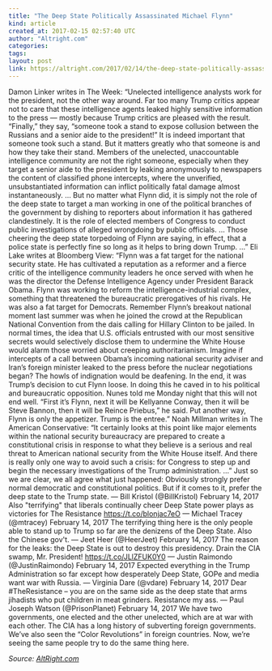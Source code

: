 ```yaml
---
title: "The Deep State Politically Assassinated Michael Flynn"
kind: article
created_at: 2017-02-15 02:57:40 UTC
author: "Altright.com"
categories: 
tags: 
layout: post
link: https://altright.com/2017/02/14/the-deep-state-politically-assassinated-michael-flynn/
---
```



<!--
   The Deep State Politically Assassinated Michael Flynn             # => "I Made a Pretty Gem - Planet.rb"
   https://altright.com/2017/02/14/the-deep-state-politically-assassinated-michael-flynn/               # => "http://poteland.com/blog/i-made-a-pretty-gem-planet-dot-rb/"
   2017-02-15 02:57:40 UTC              # => "2012-04-14 05:17:00 UTC"
   Damon Linker writes in The Week: “Unelected intelligence analysts work for the president, not the other way around. Far too many Trump critics appear not to care that these intelligence agents leaked highly sensitive information to the press — mostly because Trump critics are pleased with the result. “Finally,” they say, “someone took a stand to expose collusion between the Russians and a senior aide to the president!” It is indeed important that someone took such a stand. But it matters greatly who that someone is and how they take their stand. Members of the unelected, unaccountable intelligence community are not the right someone, especially when they target a senior aide to the president by leaking anonymously to newspapers the content of classified phone intercepts, where the unverified, unsubstantiated information can inflict politically fatal damage almost instantaneously. … But no matter what Flynn did, it is simply not the role of the deep state to target a man working in one of the political branches of the government by dishing to reporters about information it has gathered clandestinely. It is the role of elected members of Congress to conduct public investigations of alleged wrongdoing by public officials. … Those cheering the deep state torpedoing of Flynn are saying, in effect, that a police state is perfectly fine so long as it helps to bring down Trump. …” Eli Lake writes at Bloomberg View: “Flynn was a fat target for the national security state. He has cultivated a reputation as a reformer and a fierce critic of the intelligence community leaders he once served with when he was the director the Defense Intelligence Agency under President Barack Obama. Flynn was working to reform the intelligence-industrial complex, something that threatened the bureaucratic prerogatives of his rivals. He was also a fat target for Democrats. Remember Flynn’s breakout national moment last summer was when he joined the crowd at the Republican National Convention from the dais calling for Hillary Clinton to be jailed. In normal times, the idea that U.S. officials entrusted with our most sensitive secrets would selectively disclose them to undermine the White House would alarm those worried about creeping authoritarianism. Imagine if intercepts of a call between Obama’s incoming national security adviser and Iran’s foreign minister leaked to the press before the nuclear negotiations began? The howls of indignation would be deafening. In the end, it was Trump’s decision to cut Flynn loose. In doing this he caved in to his political and bureaucratic opposition. Nunes told me Monday night that this will not end well. “First it’s Flynn, next it will be Kellyanne Conway, then it will be Steve Bannon, then it will be Reince Priebus,” he said. Put another way, Flynn is only the appetizer. Trump is the entree.” Noah Millman writes in The American Conservative: “It certainly looks at this point like major elements within the national security bureaucracy are prepared to create a constitutional crisis in response to what they believe is a serious and real threat to American national security from the White House itself. And there is really only one way to avoid such a crisis: for Congress to step up and begin the necessary investigations of the Trump administration. …” Just so we are clear, we all agree what just happened: Obviously strongly prefer normal democratic and constitutional politics. But if it comes to it, prefer the deep state to the Trump state. — Bill Kristol (@BillKristol) February 14, 2017 Also &quot;terrifying&quot; that liberals continually cheer Deep State power plays as victories for The Resistance https://t.co/blonjac7eO — Michael Tracey (@mtracey) February 14, 2017 The terrifying thing here is the only people able to stand up to Trump so far are the denizens of the Deep State. Also the Chinese gov&#39;t. — Jeet Heer (@HeerJeet) February 14, 2017 The reason for the leaks: the Deep State is out to destroy this presidency. Drain the CIA swamp, Mr. President! https://t.co/JLlZFUK0Y0 — Justin Raimondo (@JustinRaimondo) February 14, 2017 Expected everything in the Trump Administration so far except how desperately Deep State, GOPe and media want war with Russia. — Virginia Dare (@vdare) February 14, 2017 Dear #TheResistance – you are on the same side as the deep state that arms jihadists who put children in meat grinders. Resistance my ass. — Paul Joseph Watson (@PrisonPlanet) February 14, 2017 We have two governments, one elected and the other unelected, which are at war with each other. The CIA has a long history of subverting foreign governments. We’ve also seen the “Color Revolutions” in foreign countries. Now, we’re seeing the same people try to do the same thing here.           # => "I’ve been hurting to write this ever since we had the idea of creating a Planet for Cubox..." (Continued)
   AltRight.com              # => "This is where I tell you stuff"
   altright-dot-com              # => "this-is-where-i-tell-you-stuff"
   https://altright.com               # => "http://poteland.com/articles"
           # => "programming planet"
                 # => "go ruby jekyll"
                 # => "http://poteland.com/images/site-logo.png"
   Altright.com                 # => "Pablo Astigarraga"
                   # => "poteland"
   http://twitter.com/            # => "http://twitter.com/poteland" -->
Damon Linker writes in The Week: “Unelected intelligence analysts work for the president, not the other way around. Far too many Trump critics appear not to care that these intelligence agents leaked highly sensitive information to the press — mostly because Trump critics are pleased with the result. “Finally,” they say, “someone took a stand to expose collusion between the Russians and a senior aide to the president!” It is indeed important that someone took such a stand. But it matters greatly who that someone is and how they take their stand. Members of the unelected, unaccountable intelligence community are not the right someone, especially when they target a senior aide to the president by leaking anonymously to newspapers the content of classified phone intercepts, where the unverified, unsubstantiated information can inflict politically fatal damage almost instantaneously. … But no matter what Flynn did, it is simply not the role of the deep state to target a man working in one of the political branches of the government by dishing to reporters about information it has gathered clandestinely. It is the role of elected members of Congress to conduct public investigations of alleged wrongdoing by public officials. … Those cheering the deep state torpedoing of Flynn are saying, in effect, that a police state is perfectly fine so long as it helps to bring down Trump. …” Eli Lake writes at Bloomberg View: “Flynn was a fat target for the national security state. He has cultivated a reputation as a reformer and a fierce critic of the intelligence community leaders he once served with when he was the director the Defense Intelligence Agency under President Barack Obama. Flynn was working to reform the intelligence-industrial complex, something that threatened the bureaucratic prerogatives of his rivals. He was also a fat target for Democrats. Remember Flynn’s breakout national moment last summer was when he joined the crowd at the Republican National Convention from the dais calling for Hillary Clinton to be jailed. In normal times, the idea that U.S. officials entrusted with our most sensitive secrets would selectively disclose them to undermine the White House would alarm those worried about creeping authoritarianism. Imagine if intercepts of a call between Obama’s incoming national security adviser and Iran’s foreign minister leaked to the press before the nuclear negotiations began? The howls of indignation would be deafening. In the end, it was Trump’s decision to cut Flynn loose. In doing this he caved in to his political and bureaucratic opposition. Nunes told me Monday night that this will not end well. “First it’s Flynn, next it will be Kellyanne Conway, then it will be Steve Bannon, then it will be Reince Priebus,” he said. Put another way, Flynn is only the appetizer. Trump is the entree.” Noah Millman writes in The American Conservative: “It certainly looks at this point like major elements within the national security bureaucracy are prepared to create a constitutional crisis in response to what they believe is a serious and real threat to American national security from the White House itself. And there is really only one way to avoid such a crisis: for Congress to step up and begin the necessary investigations of the Trump administration. …” Just so we are clear, we all agree what just happened: Obviously strongly prefer normal democratic and constitutional politics. But if it comes to it, prefer the deep state to the Trump state. — Bill Kristol (@BillKristol) February 14, 2017 Also "terrifying" that liberals continually cheer Deep State power plays as victories for The Resistance https://t.co/blonjac7eO — Michael Tracey (@mtracey) February 14, 2017 The terrifying thing here is the only people able to stand up to Trump so far are the denizens of the Deep State. Also the Chinese gov't. — Jeet Heer (@HeerJeet) February 14, 2017 The reason for the leaks: the Deep State is out to destroy this presidency. Drain the CIA swamp, Mr. President! https://t.co/JLlZFUK0Y0 — Justin Raimondo (@JustinRaimondo) February 14, 2017 Expected everything in the Trump Administration so far except how desperately Deep State, GOPe and media want war with Russia. — Virginia Dare (@vdare) February 14, 2017 Dear #TheResistance – you are on the same side as the deep state that arms jihadists who put children in meat grinders. Resistance my ass. — Paul Joseph Watson (@PrisonPlanet) February 14, 2017 We have two governments, one elected and the other unelected, which are at war with each other. The CIA has a long history of subverting foreign governments. We’ve also seen the “Color Revolutions” in foreign countries. Now, we’re seeing the same people try to do the same thing here.<div class="">
    <i>Source: <a href="https://altright.com">AltRight.com</a></i>
</div>
